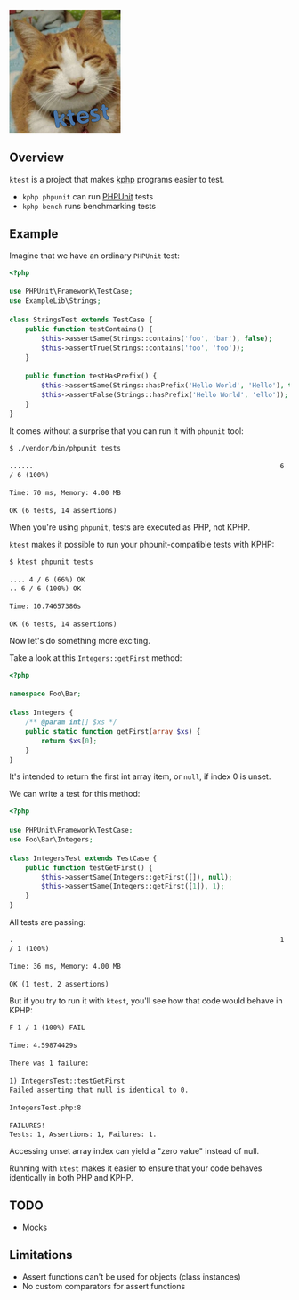 ![](docs/logo_small.png)

## Overview

`ktest` is a project that makes [kphp](https://github.com/VKCOM/kphp/) programs easier to test.

* `kphp phpunit` can run [PHPUnit](https://github.com/sebastianbergmann/phpunit) tests
* `kphp bench` runs benchmarking tests

## Example

Imagine that we have an ordinary `PHPUnit` test:

```php
<?php

use PHPUnit\Framework\TestCase;
use ExampleLib\Strings;

class StringsTest extends TestCase {
    public function testContains() {
        $this->assertSame(Strings::contains('foo', 'bar'), false);
        $this->assertTrue(Strings::contains('foo', 'foo'));
    }

    public function testHasPrefix() {
        $this->assertSame(Strings::hasPrefix('Hello World', 'Hello'), true);
        $this->assertFalse(Strings::hasPrefix('Hello World', 'ello'));
    }
}
```

It comes without a surprise that you can run it with `phpunit` tool:

```
$ ./vendor/bin/phpunit tests

......                                                              6 / 6 (100%)

Time: 70 ms, Memory: 4.00 MB

OK (6 tests, 14 assertions)
```

When you're using `phpunit`, tests are executed as PHP, not KPHP.

`ktest` makes it possible to run your phpunit-compatible tests with KPHP:

```
$ ktest phpunit tests

.... 4 / 6 (66%) OK
.. 6 / 6 (100%) OK

Time: 10.74657386s

OK (6 tests, 14 assertions)
```

Now let's do something more exciting.

Take a look at this `Integers::getFirst` method:

```php
<?php

namespace Foo\Bar;

class Integers {
    /** @param int[] $xs */
    public static function getFirst(array $xs) {
        return $xs[0];
    }
}
```

It's intended to return the first int array item, or `null`, if index 0 is unset.

We can write a test for this method:

```php
<?php

use PHPUnit\Framework\TestCase;
use Foo\Bar\Integers;

class IntegersTest extends TestCase {
    public function testGetFirst() {
        $this->assertSame(Integers::getFirst([]), null);
        $this->assertSame(Integers::getFirst([1]), 1);
    }
}
```

All tests are passing:

```
.                                                                   1 / 1 (100%)

Time: 36 ms, Memory: 4.00 MB

OK (1 test, 2 assertions)
```

But if you try to run it with `ktest`, you'll see how that code would behave in KPHP:

```
F 1 / 1 (100%) FAIL

Time: 4.59874429s

There was 1 failure:

1) IntegersTest::testGetFirst
Failed asserting that null is identical to 0.

IntegersTest.php:8

FAILURES!
Tests: 1, Assertions: 1, Failures: 1.
```

Accessing unset array index can yield a "zero value" instead of null.

Running with `ktest` makes it easier to ensure that your code behaves identically in both PHP and KPHP.

## TODO

* Mocks

## Limitations

* Assert functions can't be used for objects (class instances)
* No custom comparators for assert functions
